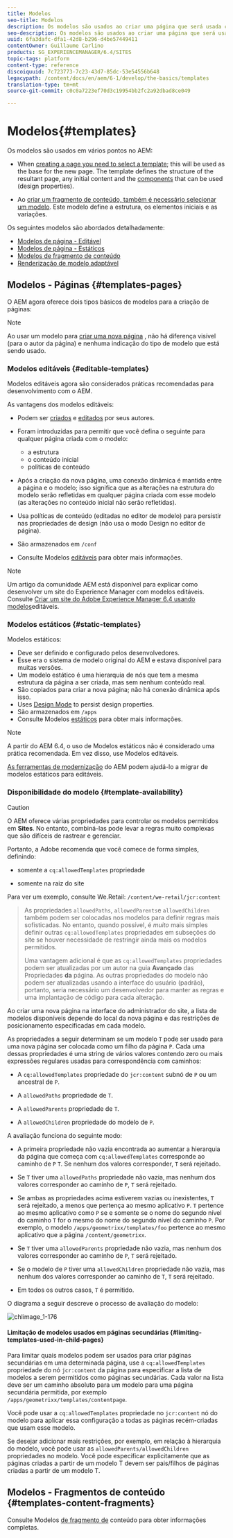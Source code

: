 ```yaml
---
title: Modelos
seo-title: Modelos
description: Os modelos são usados ao criar uma página que será usada como base para a nova página
seo-description: Os modelos são usados ao criar uma página que será usada como base para a nova página
uuid: 6fa3dafc-dfa1-42d8-b296-d4be57449411
contentOwner: Guillaume Carlino
products: SG_EXPERIENCEMANAGER/6.4/SITES
topic-tags: platform
content-type: reference
discoiquuid: 7c723773-7c23-43d7-85dc-53e54556b648
legacypath: /content/docs/en/aem/6-1/develop/the-basics/templates
translation-type: tm+mt
source-git-commit: c0c0a7223ef70d3c19954bb2fc2a92dbad8ce049

---
```



# Modelos{#templates}

Os modelos são usados em vários pontos no AEM:

* When [creating a page you need to select a template](#templates-pages); this will be used as the base for the new page. The template defines the structure of the resultant page, any initial content and the [components](/help/sites-authoring/default-components.md) that can be used (design properties).

* Ao [criar um fragmento de conteúdo, também é necessário selecionar um modelo](#templates-content-fragments). Este modelo define a estrutura, os elementos iniciais e as variações.

Os seguintes modelos são abordados detalhadamente:

* [Modelos de página - Editável](/help/sites-developing/page-templates-editable.md)
* [Modelos de página - Estáticos](/help/sites-developing/page-templates-static.md)
* [Modelos de fragmento de conteúdo](/help/sites-developing/content-fragment-templates.md)
* [Renderização de modelo adaptável](/help/sites-developing/templates-adaptive-rendering.md)

## Modelos - Páginas {#templates-pages}

O AEM agora oferece dois tipos básicos de modelos para a criação de páginas:

>[!NOTE]
>
>Ao usar um modelo para [criar uma nova página](/help/sites-authoring/managing-pages.md#creating-a-new-page) , não há diferença visível (para o autor da página) e nenhuma indicação do tipo de modelo que está sendo usado.

### Modelos editáveis {#editable-templates}

Modelos editáveis agora são considerados práticas recomendadas para desenvolvimento com o AEM.

As vantagens dos modelos editáveis:

* Podem ser [criados](/help/sites-authoring/templates.md#creating-a-new-template-template-author) e [editados](/help/sites-authoring/templates.md#editing-a-template-structure-template-author) por seus autores.

* Foram introduzidas para permitir que você defina o seguinte para qualquer página criada com o modelo:

   * a estrutura
   * o conteúdo inicial
   * políticas de conteúdo

* Após a criação da nova página, uma conexão dinâmica é mantida entre a página e o modelo; isso significa que as alterações na estrutura do modelo serão refletidas em qualquer página criada com esse modelo (as alterações no conteúdo inicial não serão refletidas).
* Usa políticas de conteúdo (editadas no editor de modelo) para persistir nas propriedades de design (não usa o modo Design no editor de página).
* São armazenados em `/conf`
* Consulte Modelos [editáveis](/help/sites-developing/page-templates-editable.md) para obter mais informações.

>[!NOTE]
>
>Um artigo da comunidade AEM está disponível para explicar como desenvolver um site do Experience Manager com modelos editáveis. Consulte [Criar um site do Adobe Experience Manager 6.4 usando modelos](https://helpx.adobe.com/experience-manager/using/first_aem64_website.html)editáveis.

### Modelos estáticos {#static-templates}

Modelos estáticos:

* Deve ser definido e configurado pelos desenvolvedores.
* Esse era o sistema de modelo original do AEM e estava disponível para muitas versões.
* Um modelo estático é uma hierarquia de nós que tem a mesma estrutura da página a ser criada, mas sem nenhum conteúdo real.
* São copiados para criar a nova página; não há conexão dinâmica após isso.
* Uses [Design Mode](/help/sites-authoring/default-components-designmode.md) to persist design properties.
* São armazenados em `/apps`
* Consulte Modelos [estáticos](/help/sites-developing/page-templates-static.md) para obter mais informações.

>[!NOTE]
>
>A partir do AEM 6.4, o uso de Modelos estáticos não é considerado uma prática recomendada. Em vez disso, use Modelos editáveis.
>
>[As ferramentas de modernização](modernization-tools.md) do AEM podem ajudá-lo a migrar de modelos estáticos para editáveis.

### Disponibilidade do modelo {#template-availability}

>[!CAUTION]
>
>O AEM oferece várias propriedades para controlar os modelos permitidos em **Sites**. No entanto, combiná-las pode levar a regras muito complexas que são difíceis de rastrear e gerenciar.
>
>Portanto, a Adobe recomenda que você comece de forma simples, definindo:
>
>* somente a `cq:allowedTemplates` propriedade
   >
   >
* somente na raiz do site
>
>
Para ver um exemplo, consulte We.Retail: `/content/we-retail/jcr:content`
>
>As propriedades `allowedPaths`, `allowedParents`e `allowedChildren` também podem ser colocadas nos modelos para definir regras mais sofisticadas. No entanto, quando possível, é *muito* mais simples definir outras `cq:allowedTemplates` propriedades em subseções do site se houver necessidade de restringir ainda mais os modelos permitidos.
>
>Uma vantagem adicional é que as `cq:allowedTemplates` propriedades podem ser atualizadas por um autor na guia **Avançado** das Propriedades **da** página. As outras propriedades do modelo não podem ser atualizadas usando a interface do usuário (padrão), portanto, seria necessário um desenvolvedor para manter as regras e uma implantação de código para cada alteração.

Ao criar uma nova página na interface do administrador do site, a lista de modelos disponíveis depende do local da nova página e das restrições de posicionamento especificadas em cada modelo.

As propriedades a seguir determinam se um modelo `T` pode ser usado para uma nova página ser colocada como um filho da página `P`. Cada uma dessas propriedades é uma string de vários valores contendo zero ou mais expressões regulares usadas para correspondência com caminhos:

* A `cq:allowedTemplates` propriedade do `jcr:content` subnó de `P` ou um ancestral de `P`.

* A `allowedPaths` propriedade de `T`.

* A `allowedParents` propriedade de `T`.

* A `allowedChildren` propriedade do modelo de `P`.

A avaliação funciona do seguinte modo:

* A primeira propriedade não vazia encontrada ao aumentar a hierarquia da página que começa com `cq:allowedTemplates` corresponde ao caminho de `P` `T`. Se nenhum dos valores corresponder, `T` será rejeitado.

* Se `T` tiver uma `allowedPaths` propriedade não vazia, mas nenhum dos valores corresponder ao caminho de `P`, `T` será rejeitado.

* Se ambas as propriedades acima estiverem vazias ou inexistentes, `T` será rejeitado, a menos que pertença ao mesmo aplicativo `P`. `T` pertence ao mesmo aplicativo como `P` se e somente se o nome do segundo nível do caminho `T` for o mesmo do nome do segundo nível do caminho `P`. Por exemplo, o modelo `/apps/geometrixx/templates/foo` pertence ao mesmo aplicativo que a página `/content/geometrixx`.

* Se `T` tiver uma `allowedParents` propriedade não vazia, mas nenhum dos valores corresponder ao caminho de `P`, `T` será rejeitado.

* Se o modelo de `P` tiver uma `allowedChildren` propriedade não vazia, mas nenhum dos valores corresponder ao caminho de `T`, `T` será rejeitado.

* Em todos os outros casos, `T` é permitido.

O diagrama a seguir descreve o processo de avaliação do modelo:

![chlimage_1-176](assets/chlimage_1-176.png)

#### Limitação de modelos usados em páginas secundárias {#limiting-templates-used-in-child-pages}

Para limitar quais modelos podem ser usados para criar páginas secundárias em uma determinada página, use a `cq:allowedTemplates` propriedade do nó `jcr:content` da página para especificar a lista de modelos a serem permitidos como páginas secundárias. Cada valor na lista deve ser um caminho absoluto para um modelo para uma página secundária permitida, por exemplo `/apps/geometrixx/templates/contentpage`.

Você pode usar a `cq:allowedTemplates` propriedade no `jcr:content` nó do modelo para aplicar essa configuração a todas as páginas recém-criadas que usam esse modelo.

Se desejar adicionar mais restrições, por exemplo, em relação à hierarquia do modelo, você pode usar as `allowedParents/allowedChildren` propriedades no modelo. Você pode especificar explicitamente que as páginas criadas a partir de um modelo T devem ser pais/filhos de páginas criadas a partir de um modelo T.

## Modelos - Fragmentos de conteúdo {#templates-content-fragments}

Consulte Modelos [de fragmento de](/help/sites-developing/content-fragment-templates.md) conteúdo para obter informações completas.
